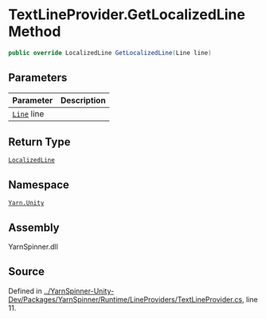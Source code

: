 # TextLineProvider.GetLocalizedLine Method


```csharp
public override LocalizedLine GetLocalizedLine(Line line)
```

## Parameters
|Parameter|Description|
|:---|:---|
|[`Line`](/api/csharp/yarn/line.md) line||
## Return Type
[`LocalizedLine`](/api/csharp/yarn.unity/localizedline.md)


## Namespace
[`Yarn.Unity`](/api/csharp/yarn.unity/README.md)

## Assembly
YarnSpinner.dll

## Source
Defined in [../YarnSpinner-Unity-Dev/Packages/YarnSpinner/Runtime/LineProviders/TextLineProvider.cs](https://github.com/YarnSpinnerTool/YarnSpinner-Unity//blob/develop/Runtime/LineProviders/TextLineProvider.cs#L11), line 11.
